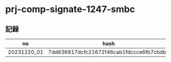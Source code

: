 # prj-comp-signate-1247-smbc

## 記録

| no | hash | memo |
| -- | ---- | ---- |
| 20231220_01 | 7dd636817dcfc21672f46cab1fdccce6fb7cbdbb | EDA |

